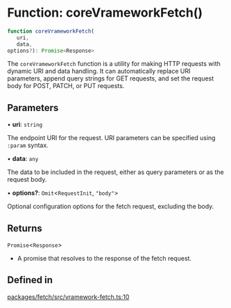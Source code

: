 # Function: coreVrameworkFetch()

```ts
function coreVrameworkFetch(
   uri, 
   data, 
options?): Promise<Response>
```

The `coreVrameworkFetch` function is a utility for making HTTP requests with dynamic URI and data handling.
It can automatically replace URI parameters, append query strings for GET requests, and set the request body for POST, PATCH, or PUT requests.

## Parameters

• **uri**: `string`

The endpoint URI for the request. URI parameters can be specified using `:param` syntax.

• **data**: `any`

The data to be included in the request, either as query parameters or as the request body.

• **options?**: `Omit`\<`RequestInit`, `"body"`\>

Optional configuration options for the fetch request, excluding the body.

## Returns

`Promise`\<`Response`\>

- A promise that resolves to the response of the fetch request.

## Defined in

[packages/fetch/src/vramework-fetch.ts:10](https://github.com/vramework/vramework/blob/d6bdd98863fc2395b074502b5cd67b069031d73f/packages/fetch/src/vramework-fetch.ts#L10)
